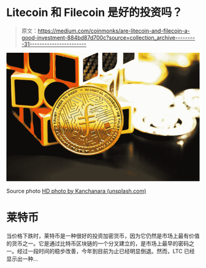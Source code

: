 # Litecoin 和 Filecoin 是好的投资吗？

> 原文：<https://medium.com/coinmonks/are-litecoin-and-filecoin-a-good-investment-884bd87d700c?source=collection_archive---------31----------------------->

![](img/304ee556172530d7218be62dea42d022.png)

Source photo [HD photo by Kanchanara (unsplash.com)](https://unsplash.com/photos/TU1XHpTfcvg)

# 莱特币

当价格下跌时，莱特币是一种很好的投资加密货币，因为它仍然是市场上最有价值的货币之一。它是通过比特币区块链的一个分叉建立的，是市场上最早的密码之一。经过一段时间的稳步改善，今年到目前为止已经明显倒退。然而，LTC 已经显示出一种…